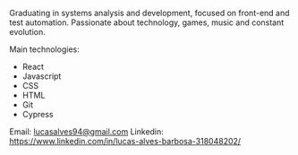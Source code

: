 Graduating in systems analysis and development, focused on front-end and test automation. Passionate about technology, games, music and constant evolution.

Main technologies:
- React
- Javascript
- CSS
- HTML
- Git
- Cypress

Email: lucasalves94@gmail.com
Linkedin: https://www.linkedin.com/in/lucas-alves-barbosa-318048202/

<!---
lucasalvesb/lucasalvesb is a ✨ special ✨ repository because its `README.md` (this file) appears on your GitHub profile.
You can click the Preview link to take a look at your changes.
--->

